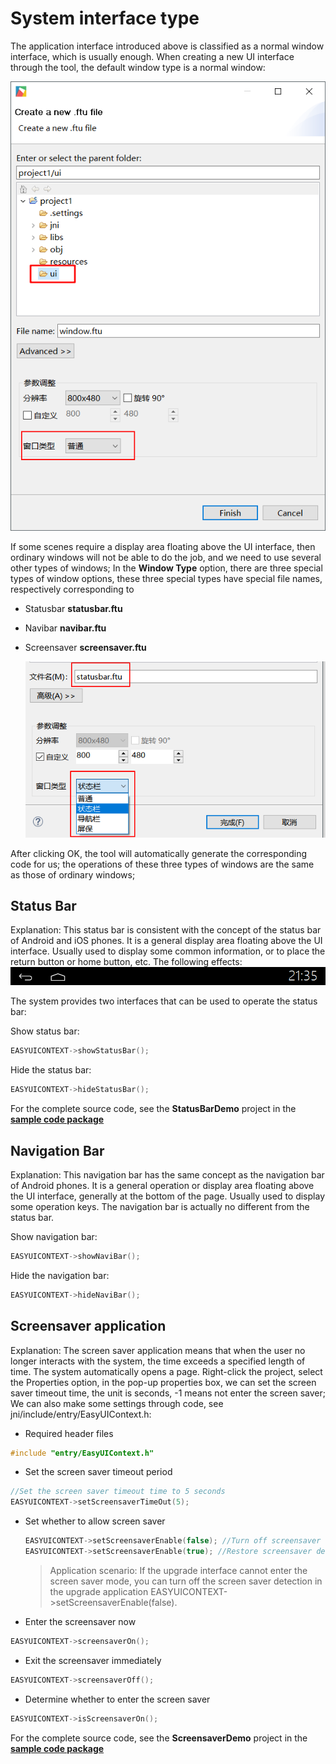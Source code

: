 # System interface type
The application interface introduced above is classified as a normal window interface, which is usually enough. When creating a new UI interface through the tool, the default window type is a normal window:  

 ![](images/5939b5202b235b3a3e0c9d773f749b26_597x852.png)

If some scenes require a display area floating above the UI interface, then ordinary windows will not be able to do the job, and we need to use several other types of windows;
In the **Window Type** option, there are three special types of window options, these three special types have special file names, respectively corresponding to
* Statusbar **statusbar.ftu**
* Navibar **navibar.ftu**
* Screensaver **screensaver.ftu**  

  ![](images/screenshot_1512460753534.png)

After clicking OK, the tool will automatically generate the corresponding code for us; the operations of these three types of windows are the same as those of ordinary windows;

## Status Bar
Explanation: This status bar is consistent with the concept of the status bar of Android and iOS phones. It is a general display area floating above the UI interface. Usually used to display some common information, or to place the return button or home button, etc. The following effects:  
![](assets/statusbar.png)

The system provides two interfaces that can be used to operate the status bar:

Show status bar:
```c++
EASYUICONTEXT->showStatusBar();
```
Hide the status bar:
```c++
EASYUICONTEXT->hideStatusBar();
```
For the complete source code, see the **StatusBarDemo** project in the [**sample code package**](demo_download.md#demo_download)

## Navigation Bar
Explanation: This navigation bar has the same concept as the navigation bar of Android phones. It is a general operation or display area floating above the UI interface, generally at the bottom of the page. Usually used to display some operation keys. The navigation bar is actually no different from the status bar.

Show navigation bar:
```c++
EASYUICONTEXT->showNaviBar();
```
Hide the navigation bar:
```c++
EASYUICONTEXT->hideNaviBar();
```

## Screensaver application
Explanation: The screen saver application means that when the user no longer interacts with the system, the time exceeds a specified length of time. The system automatically opens a page.
Right-click the project, select the Properties option, in the pop-up properties box, we can set the screen saver timeout time, the unit is seconds, -1 means not enter the screen saver;
We can also make some settings through code, see jni/include/entry/EasyUIContext.h:

* Required header files
 ```c++
 #include "entry/EasyUIContext.h"
 ```
 
* Set the screen saver timeout period
```c++
//Set the screen saver timeout time to 5 seconds
EASYUICONTEXT->setScreensaverTimeOut(5); 
```

* Set whether to allow screen saver

  ```c++
  EASYUICONTEXT->setScreensaverEnable(false); //Turn off screensaver detection
  EASYUICONTEXT->setScreensaverEnable(true); //Restore screensaver detection
  ```
  > Application scenario: If the upgrade interface cannot enter the screen saver mode, you can turn off the screen saver detection in the upgrade application EASYUICONTEXT->setScreensaverEnable(false).
  
* Enter the screensaver now 
```c++
EASYUICONTEXT->screensaverOn();
```

* Exit the screensaver immediately
```c++
EASYUICONTEXT->screensaverOff();
```

* Determine whether to enter the screen saver
```c++
EASYUICONTEXT->isScreensaverOn();
```
For the complete source code, see the **ScreensaverDemo** project in the [**sample code package**](demo_download.md#demo_download)
